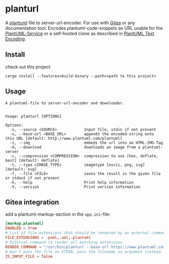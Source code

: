 # planturl

A [plantuml](https://plantuml.com/) file to server-url-encoder. For use with [Gitea](https://gitea.io) or any
documentation tool.
Encodes plantuml-code-snippets as URL usable for the [PlantUML-Service](http://www.plantuml.com/plantuml/) or a
self-hosted clone as described in [PlantUML Text Encoding](https://plantuml.com/pte).

## Install

check out this project.

```
cargo install --features=build-binary --path=<path to this project> 
```

## Usage

```usage
A plantuml-file to server-url-encoder and downloader.


Usage: planturl [OPTIONS]

Options:
  -s, --source <SOURCE>            Input file, stdin if not present
  -u, --base-url <BASE_URL>        appends the encoded-string onto this URL [default: http://www.plantuml.com/plantuml]
  -i, --img                        embeds the url into an HTML-IMG-Tag
  -d, --download                   downloads an image from a plantuml-server
  -c, --compression <COMPRESSION>  compression to use [hex, deflate, best] [default: deflate]
  -t, --type <IMAGE_TYPE>          imagetype [ascii, png, svg] [default: svg]
  -f, --file <FILE>                saves the result in the given file or stdout if not present
  -h, --help                       Print help information
  -V, --version                    Print version information
```

## Gitea integration

add a plantuml-markup-section in the `app.ini`-file:

```toml
[markup.plantuml]
ENABLED = true
# List of file extensions that should be rendered by an external command
FILE_EXTENSIONS = .puml,.uml,.plantuml
# External command to render all matching extensions
RENDER_COMMAND = "/usr/bin/planturl --base-url https://www.plantuml.com/plantuml --img"
# Don't pass the file on STDIN, pass the filename as argument instead.
IS_INPUT_FILE = false

```

